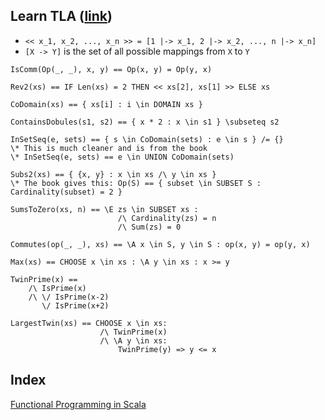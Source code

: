 ## Learn TLA ([link](https://learntla.com))

*  `<< x_1, x_2, ..., x_n >> = [1 |-> x_1, 2 |-> x_2, ..., n |-> x_n]`
* `[X -> Y]` is the set of all possible mappings from `X` to `Y`

```tlaplus
IsComm(Op(_, _), x, y) == Op(x, y) = Op(y, x)

Rev2(xs) == IF Len(xs) = 2 THEN << xs[2], xs[1] >> ELSE xs

CoDomain(xs) == { xs[i] : i \in DOMAIN xs }

ContainsDobules(s1, s2) == { x * 2 : x \in s1 } \subseteq s2

InSetSeq(e, sets) == { s \in CoDomain(sets) : e \in s } /= {}
\* This is much cleaner and is from the book
\* InSetSeq(e, sets) == e \in UNION CoDomain(sets)

Subs2(xs) == { {x, y} : x \in xs /\ y \in xs }
\* The book gives this: Op(S) == { subset \in SUBSET S : Cardinality(subset) = 2 }

SumsToZero(xs, n) == \E zs \in SUBSET xs :
                        /\ Cardinality(zs) = n  
                        /\ Sum(zs) = 0

Commutes(op(_, _), xs) == \A x \in S, y \in S : op(x, y) = op(y, x)

Max(xs) == CHOOSE x \in xs : \A y \in xs : x >= y 

TwinPrime(x) == 
    /\ IsPrime(x) 
    /\ \/ IsPrime(x-2)
       \/ IsPrime(x+2)

LargestTwin(xs) == CHOOSE x \in xs:
                    /\ TwinPrime(x)
                    /\ \A y \in xs: 
                        TwinPrime(y) => y <= x

```

## Index 
[Functional Programming in Scala](./fpscala)
